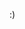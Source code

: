 :)

<!---
scroomers/scroomers is a ✨ special ✨ repository because its `README.md` (this file) appears on your GitHub profile.
You can click the Preview link to take a look at your changes.
--->
